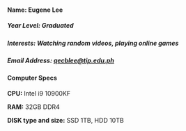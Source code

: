 #### **Name:** Eugene Lee
##### **Year Level:** Graduated
##### **Interests:** _Watching random videos, playing online games_
##### **Email Address:** qecblee@tip.edu.ph
#### **Computer Specs**

**CPU:** Intel i9 10900KF

**RAM:** 32GB DDR4

**DISK type and size:** SSD 1TB, HDD 10TB
